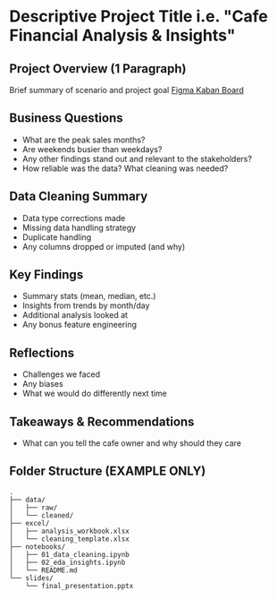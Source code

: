 # Descriptive Project Title i.e. "Cafe Financial Analysis & Insights" 

## Project Overview (1 Paragraph)
Brief summary of scenario and project goal 
[Figma Kaban Board](https://www.figma.com/board/juOigrlEdvkUQz318G1yUE/Mod1_Final-Project-Kaban-Board?node-id=0-1&t=9t959gGv1UOWJsVn-1)

## Business Questions 
- What are the peak sales months?
- Are weekends busier than weekdays?
- Any other findings stand out and relevant to the stakeholders?
- How reliable was the data?  What cleaning was needed?

## Data Cleaning Summary 
- Data type corrections made
- Missing data handling strategy
- Duplicate handling
- Any columns dropped or imputed (and why)

## Key Findings
- Summary stats (mean, median, etc.)
- Insights from trends by month/day
- Additional analysis looked at
- Any bonus feature engineering

## Reflections
- Challenges we faced
- Any biases
- What we would do differently next time

## Takeaways & Recommendations 
- What can you tell the cafe owner and why should they care 

## Folder Structure (EXAMPLE ONLY)
```text
.
├── data/
│   ├── raw/
│   └── cleaned/
├── excel/
│   ├── analysis_workbook.xlsx
│   └── cleaning_template.xlsx
├── notebooks/
│   ├── 01_data_cleaning.ipynb
│   ├── 02_eda_insights.ipynb
│   └── README.md
└── slides/
    └── final_presentation.pptx
